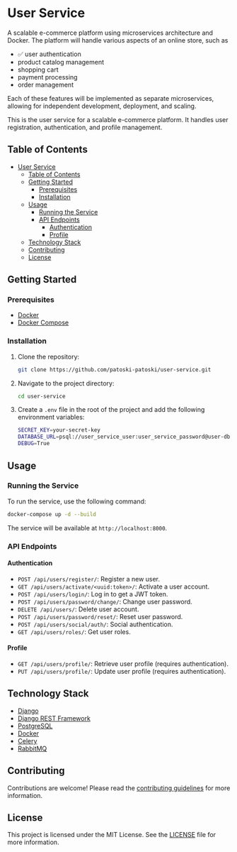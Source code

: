 # User Service

A scalable e-commerce platform using microservices architecture and Docker. The platform will handle various aspects of an online store, such as

- ✅ user authentication
- product catalog management
- shopping cart
- payment processing
- order management

Each of these features will be implemented as separate microservices, allowing for independent development, deployment, and scaling.

This is the user service for a scalable e-commerce platform. It handles user registration, authentication, and profile management.

## Table of Contents

- [User Service](#user-service)
  - [Table of Contents](#table-of-contents)
  - [Getting Started](#getting-started)
    - [Prerequisites](#prerequisites)
    - [Installation](#installation)
  - [Usage](#usage)
    - [Running the Service](#running-the-service)
    - [API Endpoints](#api-endpoints)
      - [Authentication](#authentication)
      - [Profile](#profile)
  - [Technology Stack](#technology-stack)
  - [Contributing](#contributing)
  - [License](#license)

## Getting Started

### Prerequisites

- [Docker](https://www.docker.com/)
- [Docker Compose](https://docs.docker.com/compose/)

### Installation

1. Clone the repository:

   ```bash
   git clone https://github.com/patoski-patoski/user-service.git
   ```

2. Navigate to the project directory:

   ```bash
   cd user-service
   ```

3. Create a `.env` file in the root of the project and add the following environment variables:

   ```bash
   SECRET_KEY=your-secret-key
   DATABASE_URL=psql://user_service_user:user_service_password@user-db:5432/user_service_db
   DEBUG=True
   ```

## Usage

### Running the Service

To run the service, use the following command:

```bash
docker-compose up -d --build
```

The service will be available at `http://localhost:8000`.

### API Endpoints

#### Authentication

- `POST /api/users/register/`: Register a new user.
- `GET /api/users/activate/<uuid:token>/`: Activate a user account.
- `POST /api/users/login/`: Log in to get a JWT token.
- `POST /api/users/password/change/`: Change user password.
- `DELETE /api/users/`: Delete user account.
- `POST /api/users/password/reset/`: Reset user password.
- `POST /api/users/social/auth/`: Social authentication.
- `GET /api/users/roles/`: Get user roles.

#### Profile

- `GET /api/users/profile/`: Retrieve user profile (requires authentication).
- `PUT /api/users/profile/`: Update user profile (requires authentication).

## Technology Stack

- [Django](https://www.djangoproject.com/)
- [Django REST Framework](https://www.django-rest-framework.org/)
- [PostgreSQL](https://www.postgresql.org/)
- [Docker](https://www.docker.com/)
- [Celery](https://docs.celeryq.dev/en/stable/)
- [RabbitMQ](https://www.rabbitmq.com/)

## Contributing

Contributions are welcome! Please read the [contributing guidelines](CONTRIBUTING.md) for more information.

## License

This project is licensed under the MIT License. See the [LICENSE](LICENSE) file for more information.
